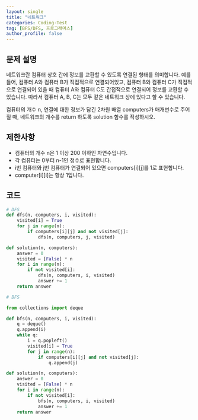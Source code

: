 ```yaml
---
layout: single
title: "네트워크"
categories: Coding-Test
tag: [BFS/DFS, 프로그래머스]
author_profile: false
---
```


## 문제 설명

네트워크란 컴퓨터 상호 간에 정보를 교환할 수 있도록 연결된 형태를 의미합니다. 예를 들어, 컴퓨터 A와 컴퓨터 B가 직접적으로 연결되어있고, 컴퓨터 B와 컴퓨터 C가 직접적으로 연결되어 있을 때 컴퓨터 A와 컴퓨터 C도 간접적으로 연결되어 정보를 교환할 수 있습니다. 따라서 컴퓨터 A, B, C는 모두 같은 네트워크 상에 있다고 할 수 있습니다.

컴퓨터의 개수 n, 연결에 대한 정보가 담긴 2차원 배열 computers가 매개변수로 주어질 때, 네트워크의 개수를 return 하도록 solution 함수를 작성하시오.

## 제한사항

- 컴퓨터의 개수 n은 1 이상 200 이하인 자연수입니다.
- 각 컴퓨터는 0부터 n-1인 정수로 표현합니다.
- i번 컴퓨터와 j번 컴퓨터가 연결되어 있으면 computers[i][j]를 1로 표현합니다.
- computer[i][i]는 항상 1입니다.

## 코드


```python
# DFS
def dfs(n, computers, i, visited):
    visited[i] = True
    for j in range(n):
        if computers[i][j] and not visited[j]:
            dfs(n, computers, j, visited)

def solution(n, computers):
    answer = 0
    visited = [False] * n
    for i in range(n):
        if not visited[i]:
            dfs(n, computers, i, visited)
            answer += 1
    return answer

# BFS

from collections import deque

def bfs(n, computers, i, visited):
    q = deque()
    q.append(i)
    while q:
        i = q.popleft()
        visited[i] = True
        for j in range(n):
            if computers[i][j] and not visited[j]:
                q.append(j)

def solution(n, computers):
    answer = 0
    visited = [False] * n
    for i in range(n):
        if not visited[i]:
            bfs(n, computers, i, visited)
            answer += 1
    return answer
```
